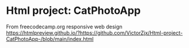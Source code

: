 # Html project: CatPhotoApp
From freecodecamp.org responsive web design<br>
https://htmlpreview.github.io/?https://github.com/VictorZjx/Html-project-CatPhotoApp-/blob/main/index.html
